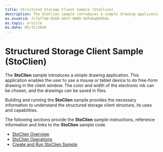 ```yaml
---
title: Structured Storage Client Sample (StoClien)
description: The StoClien sample introduces a simple drawing application.
ms.assetid: fc7a77ab-0568-4917-9905-9dfe6a8595dc
ms.topic: article
ms.date: 05/31/2018
---
```


# Structured Storage Client Sample (StoClien)

The **StoClien** sample introduces a simple drawing application. This application enables the user to use a mouse or tablet device to do free-form drawing in the client window. The color and width of the electronic ink can be chosen, and the drawings can be saved in files.

Building and running the **StoClien** sample provides the necessary information to understand the structured storage client structure, its uses and capabilities.

The following sections provide the **StoClien** sample instructions, reference information and links to the **StoClien** sample code.

-   [StoClien Overview](stoclien-overview.md)
-   [StoClien Operations](stoclien-operations.md)
-   [Create and Run StoClien Sample](create-and-run-stoclien-sample.md)

 

 




